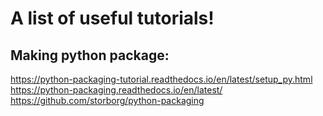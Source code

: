 # A list of useful tutorials!
## Making python package:
  https://python-packaging-tutorial.readthedocs.io/en/latest/setup_py.html
  https://python-packaging.readthedocs.io/en/latest/
  https://github.com/storborg/python-packaging
  
